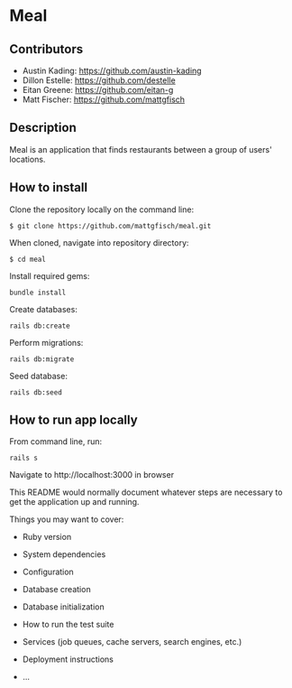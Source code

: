# Meal

## Contributors

* Austin Kading: https://github.com/austin-kading
* Dillon Estelle: https://github.com/destelle
* Eitan Greene: https://github.com/eitan-g
* Matt Fischer: https://github.com/mattgfisch

## Description

Meal is an application that finds restaurants between a group of users' locations.

## How to install

Clone the repository locally on the command line:
```
$ git clone https://github.com/mattgfisch/meal.git
```

When cloned, navigate into repository directory:
```
$ cd meal
```

Install required gems:
```
bundle install
```

Create databases:
```
rails db:create
```

Perform migrations:
```
rails db:migrate
```

Seed database:
```
rails db:seed
```

## How to run app locally

From command line, run:
```
rails s
```

Navigate to http://localhost:3000 in browser

















This README would normally document whatever steps are necessary to get the
application up and running.

Things you may want to cover:

* Ruby version

* System dependencies

* Configuration

* Database creation

* Database initialization

* How to run the test suite

* Services (job queues, cache servers, search engines, etc.)

* Deployment instructions

* ...
